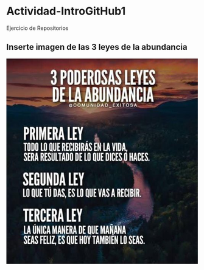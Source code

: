 # Actividad-IntroGitHub1
Ejercicio de Repositorios

## Inserte imagen de las 3 leyes de la abundancia
![hack](img/3leyes.jpg)
